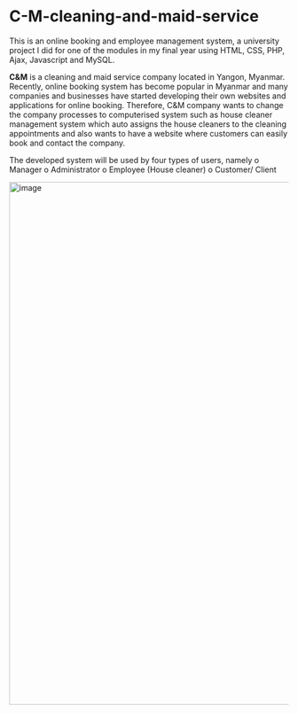 # C-M-cleaning-and-maid-service
This is an online booking and employee management system, a university project I did for one of the modules in my final year using HTML, CSS, PHP, Ajax, Javascript and MySQL. 

**C&M** is a cleaning and maid service company located in Yangon, Myanmar. Recently, online 
booking system has become popular in Myanmar and many companies and businesses have 
started developing their own websites and applications for online booking. Therefore, C&M 
company wants to change the company processes to computerised system such as house
cleaner management system which auto assigns the house cleaners to the cleaning 
appointments and also wants to have a website where customers can easily book and contact 
the company.

The developed system will be used by four types of users, namely
o Manager
o Administrator
o Employee (House cleaner)
o Customer/ Client

<img width="943" alt="image" src="https://user-images.githubusercontent.com/73326367/182624868-d0308495-2bc0-427b-8cd7-c409fa855972.png">
